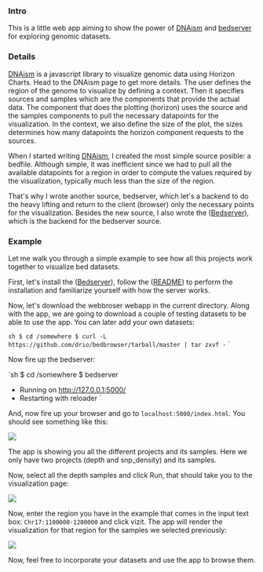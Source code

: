 ### Intro

This is a little web app aiming to show the power of
[DNAism](https://github.com/drio/dnaism) and
[bedserver](https://github.com/drio/bedserver) for exploring genomic datasets.

### Details

[DNAism](https://github.com/drio/dnaism) is a javascript library to visualize
genomic data using Horizon Charts. Head to the DNAism page to get more details.
The user defines the region of the genome to visualize by defining a context.
Then it specifies sources and samples which are the components that provide the
actual data. The component that does the plotting (horizon) uses the source and
the samples components to pull the necessary datapoints for the visualization.
In the context, we also define the size of the plot, the sizes determines how
many datapoints the horizon component requests to the sources.

When I started writing [DNAism](https://github.com/drio/dnaism), I created the most
simple source posible: a bedfile. Although simple, it was inefficient since we
had to pull all the available datapoints for a region in order to compute the
values required by the visualization, typically much less than the size of the
region.

That's why I wrote another source, bedserver, which let's a backend to do the
heavy lifting and return to the client (browser) only the necessary points for
the visualization. Besides the new source, I also wrote the
([Bedserver](https://github.com/drio/bedserver)), which is the backend for
the bedserver source.

### Example

Let me walk you through a simple example to see how all this projects work
together to visualize bed datasets.

First, let's install the ([Bedserver](https://github.com/drio/bedserver)),
follow the ([README](https://github.com/drio/bedserver)) to perform the
installation and familiarize yourself with how the server works.

Now, let's download the webbroser webapp in the current directory. Along
with the app, we are going to download a couple of testing datasets to
be able to use the app. You can later add your own datasets:

`sh
$ cd /somewhere
$ curl -L https://github.com/drio/bedbrowser/tarball/master | tar zxvf -`
`

Now fire up the bedserver:

`sh
$ cd /somewhere
$ bedserver
 * Running on http://127.0.0.1:5000/
 * Restarting with reloader
`

And, now fire up your browser and go to `localhost:5000/index.html`. You should
see something like this:

![](http://f.cl.ly/items/2R3e0u17061B3X3n302g/Screen%20Shot%202014-03-28%20at%2015.21.40.png)

The app is showing you all the different projects and its samples. Here we only
have two projects (depth and snp_density) and its samples.

Now, select all the depth samples and click Run, that should take you to the
visualization page:

![](http://f.cl.ly/items/461D1q1p31172K0o2p0E/Screen%20Shot%202014-03-28%20at%2015.23.23.png)

Now, enter the region you have in the example that comes in the input text box:
`Chr17:1100000-1200000` and click vizit. The app will render the visualization for
that region for the samples we selected previously:

![](http://f.cl.ly/items/1t2m2z432w1I2d2a3J42/Screen%20Shot%202014-03-28%20at%2015.25.49.png)

Now, feel free to incorporate your datasets and use the app to browse them.




